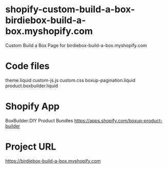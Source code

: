 # shopify-custom-build-a-box-birdiebox-build-a-box.myshopify.com
Custom Build a Box Page for birdiebox-build-a-box.myshopify.com

# Code files
theme.liquid
custom-js.js
custom.css
boxup-pagination.liquid
product.boxbuilder.liquid

# Shopify App
BoxBuilder:DIY Product Bundles
https://apps.shopify.com/boxup-product-builder

# Project URL
https://birdiebox-build-a-box.myshopify.com
